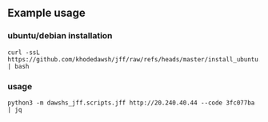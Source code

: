 ## Example usage

### ubuntu/debian installation
```
curl -ssL https://github.com/khodedawsh/jff/raw/refs/heads/master/install_ubuntu.sh | bash
```
### usage
```
python3 -m dawshs_jff.scripts.jff http://20.240.40.44 --code 3fc077ba | jq
```
